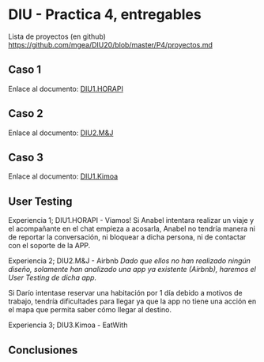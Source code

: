# DIU - Practica 4, entregables

Lista de proyectos (en github) https://github.com/mgea/DIU20/blob/master/P4/proyectos.md


## Caso 1

Enlace al documento: [DIU1.HORAPI](https://github.com/Mxgang/DIU20/blob/master/P4/DIU1.HORAPI_review.xls)  


## Caso 2

Enlace al documento: [DIU2.M&J](https://github.com/Mxgang/DIU20/blob/master/P4/DIU2.M&J_review.xls) 


## Caso 3

Enlace al documento: [DIU1.Kimoa](https://github.com/Mxgang/DIU20/blob/master/P4/DIU3.Kimoa_review.xls)   

## User Testing

Experiencia 1; DIU1.HORAPI - Viamos!
Si Anabel intentara realizar un viaje y el acompañante en el chat empieza a acosarla, Anabel no tendría manera ni de reportar la conversación, ni bloquear a dicha persona, ni de contactar con el soporte de la APP.

Experiencia 2; DIU2.M&J - Airbnb
_Dado que ellos no han realizado ningún diseño, solamente han analizado una app ya existente (Airbnb), haremos el User Testing de dicha app._

Si Darío intentase reservar una habitación por 1 día debido a motivos de trabajo, tendría dificultades para llegar ya que la app no tiene una acción en el mapa que permita saber cómo llegar al destino.


Experiencia 3; DIU3.Kimoa - EatWith


## Conclusiones
